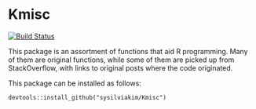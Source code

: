 # Kmisc

[![Build Status](https://travis-ci.org/sysilviakim/Kmisc.svg?branch=master)](https://travis-ci.org/sysilviakim/Kmisc)

This package is an assortment of functions that aid R programming. Many of them are original functions, while some of them are picked up from StackOverflow, with links to original posts where the code originated. 

This package can be installed as follows:

    devtools::install_github("sysilviakim/Kmisc")
    

